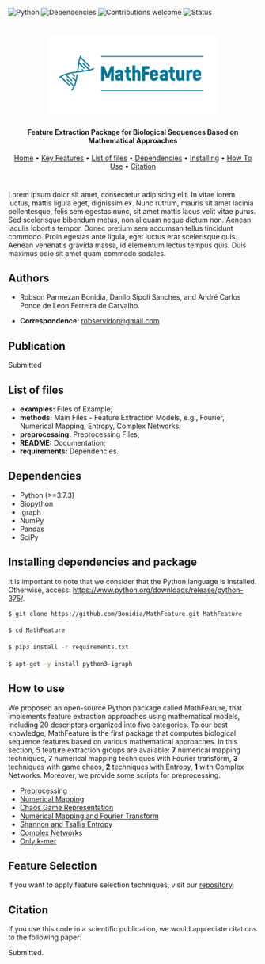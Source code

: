 ![Python](https://img.shields.io/badge/python-v3.7-blue)
![Dependencies](https://img.shields.io/badge/dependencies-up%20to%20date-brightgreen.svg)
![Contributions welcome](https://img.shields.io/badge/contributions-welcome-orange.svg)
![Status](https://img.shields.io/badge/status-up-brightgreen)

<h1 align="center">
  <img src="https://github.com/Bonidia/MathFeature/blob/master/img/MathFeature.png" alt="MathFeature" width="350">
</h1>

<h4 align="center">Feature Extraction Package for Biological Sequences Based on Mathematical Approaches</h4>

<p align="center">
  <a href="https://bonidia.github.io/MathFeature/">Home</a> •
  <a href="#authors">Key Features</a> •
  <a href="#list-of-files">List of files</a> •
  <a href="#dependencies">Dependencies</a> •
  <a href="#installing-dependencies-and-package">Installing</a> •
  <a href="#how-to-use">How To Use</a> •
  <a href="#citation">Citation</a> 
</p>

<h1 align="center"></h1>

Lorem ipsum dolor sit amet, consectetur adipiscing elit. In vitae lorem luctus, mattis ligula eget, dignissim ex. Nunc rutrum, mauris sit amet lacinia pellentesque, felis sem egestas nunc, sit amet mattis lacus velit vitae purus. Sed scelerisque bibendum metus, non aliquam neque dictum non. Aenean iaculis lobortis tempor. Donec pretium sem accumsan tellus tincidunt commodo. Proin egestas ante ligula, eget luctus erat scelerisque quis. Aenean venenatis gravida massa, id elementum lectus tempus quis. Duis maximus odio sit amet quam commodo sodales. 


## Authors

* Robson Parmezan Bonidia, Danilo Sipoli Sanches, and André Carlos Ponce de Leon Ferreira de Carvalho.

* **Correspondence:** robservidor@gmail.com


## Publication

Submitted


## List of files

 - **examples:** Files of Example;
 - **methods:** Main Files - Feature Extraction Models, e.g., Fourier, Numerical Mapping, Entropy, Complex Networks;
 - **preprocessing:** Preprocessing Files;
 - **README:** Documentation;
 - **requirements:** Dependencies.


## Dependencies

- Python (>=3.7.3)
- Biopython
- Igraph
- NumPy 
- Pandas
- SciPy


## Installing dependencies and package

It is important to note that we consider that the Python language is installed. Otherwise, access: https://www.python.org/downloads/release/python-375/.

```sh
$ git clone https://github.com/Bonidia/MathFeature.git MathFeature

$ cd MathFeature

$ pip3 install -r requirements.txt

$ apt-get -y install python3-igraph
```

## How to use

We proposed an open-source Python package called MathFeature, that implements feature extraction approaches using mathematical models, including 20 descriptors organized into five categories. To our best knowledge, MathFeature is the first package that computes biological sequence features based on various mathematical approaches. In this section, 5 feature extraction groups are available: **7** numerical mapping techniques, **7** numerical mapping techniques with Fourier transform, **3** techniques with game chaos, **2** techniques with Entropy, **1** with Complex Networks. Moreover, we provide some scripts for preprocessing.

* [Preprocessing](https://github.com/Bonidia/MathFeature/blob/master/documentation/preprocessing.md)
* [Numerical Mapping](https://github.com/Bonidia/MathFeature/blob/master/documentation/mapping.md)
* [Chaos Game Representation](https://github.com/Bonidia/MathFeature/blob/gh-pages/chaos.md)
* [Numerical Mapping and Fourier Transform](https://github.com/Bonidia/MathFeature/blob/master/documentation/fourier.md)
* [Shannon and Tsallis Entropy](https://github.com/Bonidia/MathFeature/blob/master/documentation/entropy.md)
* [Complex Networks](https://github.com/Bonidia/MathFeature/blob/master/documentation/graphs.md)
* [Only k-mer](https://github.com/Bonidia/MathFeature/blob/master/documentation/kmer.md)

## Feature Selection

If you want to apply feature selection techniques, visit our [repository](https://github.com/Bonidia/FeatureSelection-FSRV).

## Citation

If you use this code in a scientific publication, we would appreciate citations to the following paper:

Submitted.
